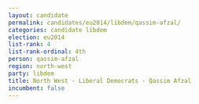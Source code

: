 ```yaml
---
layout: candidate
permalink: candidates/eu2014/libdem/qassim-afzal/
categories: candidate libdem
election: eu2014
list-rank: 4
list-rank-ordinal: 4th
person: qassim-afzal
region: north-west
party: libdem
title: North West - Liberal Democrats - Qassim Afzal
incumbent: false
---
```

